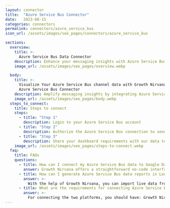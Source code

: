 ```yaml
---
layout: connector
title:  "Azure Service Bus Connector"
date:   2023-08-15
categories: connectors
permalink: connectors/azure_service_bus
icon_url: /assets/images/seo_pages/connectors/azure_service_bus

sections:
  overview:
    title: >-
      Azure Service Bus Data Connector
    description: Enhance your messaging insights with Azure Service Bus integration. Seamlessly channel messaging data from Azure Service Bus into Looker Studio's analytical engine, empowering you with immediate insights for data-driven decisions.
    image_url: /assets/images/seo_pages/overview.webp

  body:
    title: >-
      Visualize Your Azure Service Bus channel data with Growth Nirvana's
      Azure Service Bus Connector
    description: Amplify messaging insights by integrating Azure Service Bus with Looker Studio's analytical prowess.
    image_url: /assets/images/seo_pages/body.webp
  steps_to_connect:
    title: Steps to connect
    steps:
      - title: "Step 1"
        description: Login to your Azure Service Bus account
      - title: "Step 2"
        description: Authorize the Azure Service Bus connection to send data to Growth Nirvana
      - title: "Step 3"
        description: Share your dashboard requirements with our data team. We will build the report for you.
    image_url: /assets/images/seo_pages/steps-to-connect.webp
  faq:
    title: FAQs
    questions:
      - title: How can I connect my Azure Service Bus data to Google Data Studio/Looker Studio?
        answer: Growth Nirvana offers a straightforward no-code interface to connect to Azure Service Bus data sources.
      - title: How can I generate Azure Service Bus data reports in Looker Studio?
        answer: >-
          With the help of Growth Nirvana, you can import live data from Azure Service Bus into Looker Studio. These data can be viewed in charts, tables, and dashboards to generate branded reports that can be shared instantly.
      - title: What are the requirements for connecting Azure Service Bus and Looker Studio?
        answer: >-
          For connecting the two platforms, you should have: Growth Nirvana Account and Azure Service Bus Ads Account
---
```

